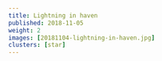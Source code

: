 ```yaml
---
title: Lightning in haven
published: 2018-11-05
weight: 2
images: [20181104-lightning-in-haven.jpg]
clusters: [star]
---
```

